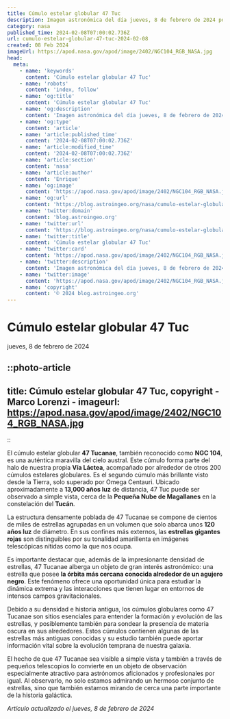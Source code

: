 ```yaml
---
title: Cúmulo estelar globular 47 Tuc
description: Imagen astronómica del día jueves, 8 de febrero de 2024 por la NASA; Cúmulo estelar globular 47 Tuc
category: nasa
published_time: 2024-02-08T07:00:02.736Z
url: cumulo-estelar-globular-47-tuc-2024-02-08
created: 08 Feb 2024
imageUrl: https://apod.nasa.gov/apod/image/2402/NGC104_RGB_NASA.jpg
head:
  meta:
    - name: 'keywords'
      content: 'Cúmulo estelar globular 47 Tuc'
    - name: 'robots'
      content: 'index, follow'
    - name: 'og:title'
      content: 'Cúmulo estelar globular 47 Tuc'
    - name: 'og:description'
      content: 'Imagen astronómica del día jueves, 8 de febrero de 2024 por la NASA; Cúmulo estelar globular 47 Tuc'
    - name: 'og:type'
      content: 'article'
    - name: 'article:published_time'
      content: '2024-02-08T07:00:02.736Z'
    - name: 'article:modified_time'
      content: '2024-02-08T07:00:02.736Z'
    - name: 'article:section'
      content: 'nasa'
    - name: 'article:author'
      content: 'Enrique'
    - name: 'og:image'
      content: 'https://apod.nasa.gov/apod/image/2402/NGC104_RGB_NASA.jpg'
    - name: 'og:url'
      content: 'https://blog.astroingeo.org/nasa/cumulo-estelar-globular-47-tuc-2024-02-08'
    - name: 'twitter:domain'
      content: 'blog.astroingeo.org'
    - name: 'twitter:url'
      content: 'https://blog.astroingeo.org/nasa/cumulo-estelar-globular-47-tuc-2024-02-08'
    - name: 'twitter:title'
      content: 'Cúmulo estelar globular 47 Tuc'
    - name: 'twitter:card'
      content: 'https://apod.nasa.gov/apod/image/2402/NGC104_RGB_NASA.jpg'
    - name: 'twitter:description'
      content: 'Imagen astronómica del día jueves, 8 de febrero de 2024 por la NASA; Cúmulo estelar globular 47 Tuc'
    - name: 'twitter:image'
      content: 'https://apod.nasa.gov/apod/image/2402/NGC104_RGB_NASA.jpg'
    - name: 'copyright'
      content: '© 2024 blog.astroingeo.org'
---
```

# Cúmulo estelar globular 47 Tuc
jueves, 8 de febrero de 2024


::photo-article
---
title: Cúmulo estelar globular 47 Tuc, copyright - Marco Lorenzi -
imageurl: https://apod.nasa.gov/apod/image/2402/NGC104_RGB_NASA.jpg
---
::



El cúmulo estelar globular **47 Tucanae**, también reconocido como **NGC 104**, es una auténtica maravilla del cielo austral. Este cúmulo forma parte del halo de nuestra propia **Vía Láctea**, acompañado por alrededor de otros 200 cúmulos estelares globulares. Es el segundo cúmulo más brillante visto desde la Tierra, solo superado por Omega Centauri. Ubicado aproximadamente a **13,000 años luz** de distancia, 47 Tuc puede ser observado a simple vista, cerca de la **Pequeña Nube de Magallanes** en la constelación del **Tucán**.

La estructura densamente poblada de 47 Tucanae se compone de cientos de miles de estrellas agrupadas en un volumen que solo abarca unos **120 años luz** de diámetro. En sus confines más externos, las **estrellas gigantes rojas** son distinguibles por su tonalidad amarillenta en imágenes telescópicas nítidas como la que nos ocupa.

Es importante destacar que, además de la impresionante densidad de estrellas, 47 Tucanae alberga un objeto de gran interés astronómico: una estrella que posee **la órbita más cercana conocida alrededor de un agujero negro**. Este fenómeno ofrece una oportunidad única para estudiar la dinámica extrema y las interacciones que tienen lugar en entornos de intensos campos gravitacionales.

Debido a su densidad e historia antigua, los cúmulos globulares como 47 Tucanae son sitios esenciales para entender la formación y evolución de las estrellas, y posiblemente también para sondear la presencia de materia oscura en sus alrededores. Estos cúmulos contienen algunas de las estrellas más antiguas conocidas y su estudio también puede aportar información vital sobre la evolución temprana de nuestra galaxia.

El hecho de que 47 Tucanae sea visible a simple vista y también a través de pequeños telescopios lo convierte en un objeto de observación especialmente atractivo para astrónomos aficionados y profesionales por igual. Al observarlo, no solo estamos admirando un hermoso conjunto de estrellas, sino que también estamos mirando de cerca una parte importante de la historia galáctica.

_Artículo actualizado el jueves, 8 de febrero de 2024_